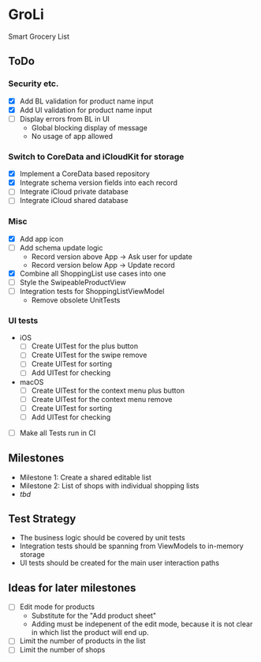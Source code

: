 # GroLi
Smart Grocery List

## ToDo
### Security etc.
- [x] Add BL validation for product name input
- [x] Add UI validation for product name input
- [ ] Display errors from BL in UI
  - Global blocking display of message 
  - No usage of app allowed

### Switch to CoreData and iCloudKit for storage
- [x] Implement a CoreData based repository
- [x] Integrate schema version fields into each record
- [ ] Integrate iCloud private database
- [ ] Integrate iCloud shared database

### Misc
- [x] Add app icon
- [ ] Add schema update logic
  - Record version above App -> Ask user for update
  - Record version below App -> Update record
- [x] Combine all ShoppingList use cases into one
- [ ] Style the SwipeableProductView
- [ ] Integration tests for ShoppingListViewModel
  - Remove obsolete UnitTests

### UI tests
- iOS
  - [ ] Create UITest for the plus button
  - [ ] Create UITest for the swipe remove
  - [ ] Create UITest for sorting
  - [ ] Add UITest for checking
- macOS
  - [ ] Create UITest for the context menu plus button
  - [ ] Create UITest for the context menu remove
  - [ ] Create UITest for sorting
  - [ ] Add UITest for checking
- [ ] Make all Tests run in CI

## Milestones
- Milestone 1: Create a shared editable list 
- Milestone 2: List of shops with individual shopping lists
- _tbd_

## Test Strategy
- The business logic should be covered by unit tests
- Integration tests should be spanning from ViewModels to in-memory storage
- UI tests should be created for the main user interaction paths

## Ideas for later milestones
- [ ] Edit mode for products
  - Substitute for the "Add product sheet"
  - Adding must be indepenent of the edit mode, because it is not clear in which list the product will end up.
- [ ] Limit the number of products in the list
- [ ] Limit the number of shops
